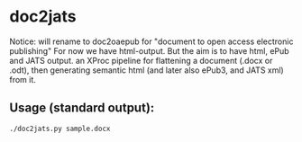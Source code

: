 # doc2jats
Notice: will rename to doc2oaepub for "document to open access electronic publishing"
For now we have html-output. But the aim is to have html, ePub and JATS output.
an XProc pipeline for flattening a document (.docx or .odt), then generating semantic html (and later also ePub3, and JATS xml) from it.
## Usage (standard output):
```./doc2jats.py sample.docx```
